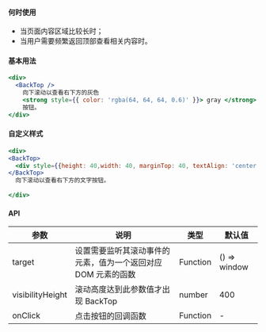 #### **何时使用**

- 当页面内容区域比较长时；
- 当用户需要频繁返回顶部查看相关内容时。

#### **基本用法**

```jsx
<div>
  <BackTop />
    向下滚动以查看右下方的灰色
    <strong style={{ color: 'rgba(64, 64, 64, 0.6)' }}> gray </strong>
    按钮。
</div>
```

#### **自定义样式**

```jsx
<div>
<BackTop>
  <div style={{height: 40,width: 40, marginTop: 40, textAlign: 'center',borderRadius: 4,fontSize: 20,backgroundColor: '#13B886',color: '#fff',lineHeight: '40px', fontSize: 14}}>返回</div>
</BackTop>
  向下滚动以查看右下方的文字按钮。
  
</div>
```

#### **API**

| 参数 | 说明 | 类型 | 默认值 |
| --- | --- | --- | --- |
| target | 设置需要监听其滚动事件的元素，值为一个返回对应 DOM 元素的函数 | Function | () => window |
| visibilityHeight | 滚动高度达到此参数值才出现 BackTop | number | 400 |
| onClick | 点击按钮的回调函数 | Function | - |